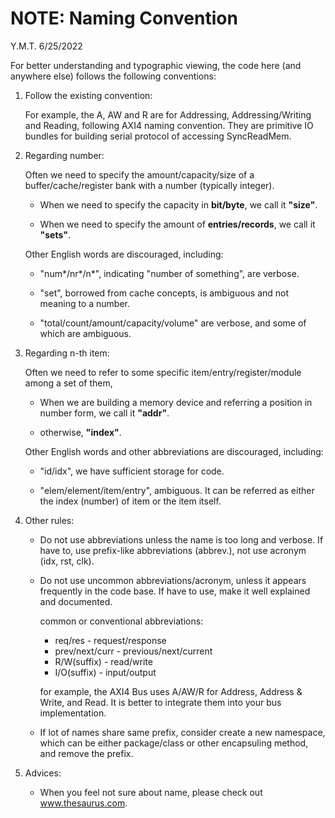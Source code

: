 NOTE: Naming Convention
=======================

Y.M.T. 6/25/2022

For better understanding and typographic viewing, the code here (and anywhere else) follows
the following conventions:

1. Follow the existing convention:

   For example, the A, AW and R are for Addressing, Addressing/Writing and Reading,
   following AXI4 naming convention. They are primitive IO bundles for building serial
   protocol of accessing SyncReadMem.

2. Regarding number:

   Often we need to specify the amount/capacity/size of a buffer/cache/register bank with a
   number (typically integer). 

   - When we need to specify the capacity in __bit/byte__, we call it __"size"__.

   - When we need to specify the amount of __entries/records__, we call it __"sets"__.

   Other English words are discouraged, including:

   - "num*/nr*/n*", indicating "number of something", are verbose.

   - "set", borrowed from cache concepts, is ambiguous and not meaning to a number.

   - "total/count/amount/capacity/volume" are verbose, and some of which are ambiguous.

3. Regarding n-th item:

   Often we need to refer to some specific item/entry/register/module among a set of them,

   - When we are building a memory device and referring a position in number form, we call
     it __"addr"__.

   - otherwise, __"index"__.

   Other English words and other abbreviations are discouraged, including:

   - "id/idx", we have sufficient storage for code.

   - "elem/element/item/entry", ambiguous. It can be referred as either the index (number)
     of item or the item itself.

4. Other rules: 

   - Do not use abbreviations unless the name is too long and verbose. If have to, use
     prefix-like abbreviations (abbrev.), not use acronym (idx, rst, clk). 
 		
   - Do not use uncommon abbreviations/acronym, unless it appears frequently in the code
     base. If have to use, make it well explained and documented.

 		common or conventional abbreviations:
 		- req/res - request/response
 		- prev/next/curr - previous/next/current
 		- R/W(suffix) - read/write
     - I/O(suffix) - input/output

     for example, the AXI4 Bus uses A/AW/R for Address, Address & Write, and Read. It is
     better to integrate them into your bus implementation.

   - If lot of names share same prefix, consider create a new namespace, which can be either
     package/class or other encapsuling method, and remove the prefix.

5. Advices:

   - When you feel not sure about name, please check out www.thesaurus.com. 


